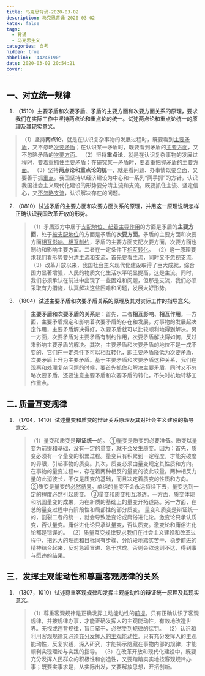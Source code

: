 ```yaml
---
title: 马克思背诵-2020-03-02
description: 马克思背诵-2020-03-02
katex: false
tags:
  - 背诵
  - 马克思主义
categories: 自考
hidden: true
abbrlink: '44246190'
date: 2020-03-02 20:54:21
cover:
---
```




## 一、对立统一规律

1. （1510）主要矛盾和次要矛盾、矛盾的主要方面和次要方面关系的原理，要求我们在实际工作中坚持两点论和重点论的统一。试述两点论和重点论统一的原理及其现实意义。
   
> （1）坚持**两点论**，就是在认识复杂事物的发展过程时，既要看到<u>主要矛盾</u>，又不忽略<u>次要矛盾</u>；在认识某一矛盾时，既要看到矛盾的<u>主要方面</u>，又不忽略矛盾的<u>次要方面</u>。
   > （2）坚持**重点论**，就是在认识复杂事物的发展过程时，要着重<u>抓住主要矛盾</u>；在研究某一矛盾时，要着重<u>把握矛盾的主要方面</u>。
   > （3）坚持**两点论和重点论的统一**，就是看问题、办事情既要全面，又要善于抓<u>重点</u>。我国坚持以经济建设为中心和一系列“两手抓”的方针，认识我国社会主义现代化建设的形势要分清主流和支流，既要抓住主流、坚定信心，又<u>不忽略支流</u>，认识解决存在的问题。

2. （0810）试述矛盾的主要方面和次要方面关系的原理，并用这一原理说明怎样正确认识我国改革开放的形势。

   > （1）矛盾双方中居于<u>支配地位、起着主导作用</u>的方面是矛盾的**主要方面**，处于<u>被支配地位</u>的方面是矛盾的**次要方面**。矛盾的主要方面和次要方面<u>相互影响、相互制约</u>，矛盾的主要方面支配次要方面，次要方面也制约和影响主要方面。二者在一定条件下<u>相互转化</u>。
   > （2）这一原理要求我们看形势要<u>分清主流和支流</u>，首先要看主流，同时又不忽视支流。
   > （3）改革开放以来，我国社会主义现代化建设取得了巨大成就，综合国力显著增强，人民的物质文化生活水平明显提高，这是主流。同时，我们必须承认在前进中出现了一些困难和问题，但那是支流，我们必须采取有力措施，认真解决这些困难和问题，发展大好形势。

3. （1804）试述主要矛盾和次要矛盾关系的原理及其对实际工作的指导意义。

   > **主要矛盾和次要矛盾的关系**是：首先，二者**相互影响、相互作用**。一方面，主要矛盾规定和影响着次要矛盾的存在和发展，对事物的发展起决定作用，主要矛盾解决得好，次要矛盾就可以比较顺利地得到解决。另一方面，次要矛盾对主要矛盾有制约作用，次要矛盾解决得如何，反过来影响主要矛盾的解决。其次，主要矛盾和次要矛盾的地位不是一成不变的，<u>它们在一定条件下可以相互转化</u>，即主要矛盾降低为次要矛盾，次要矛盾上升为主要矛盾。基于主要矛盾和次要矛盾这种关系，我们在观察和处理复杂问题的时候，要首先抓住和解决主要矛盾，同时又不忽略次要矛盾，还要注意主要矛盾和次要矛盾的转化，不失时机地转移工作重点。

## 二. 质量互变规律

1. （1704，1410）试述量变和质变的辩证关系原理及其对社会主义建设的指导意义。

   > （1）量变和质变是**辩证统一**的。
   > ①量变是质变的必要准备。质变以量变为前提和基础，没有一定的量变，就不会发生质变。因为：首先，质变必须有一个量变的积累过程。量变只有积累到一定程度，才能突破度的界限，引起事物的质变。其次，质变必须由量变规定其性质和方向。在事物的量变过程中，存在着两种相反的量变的彼此较量。两种相反力量的此消彼长，不仅是质变的基础，而且决定着质变的性质和方向。
   > ②质变是量变的<u>必然结果</u>。单纯的量变不会永远持续下去，量变达到一定的程度必然引起质变。
   > ③量变和质变相互渗透。一方面，质变体现和巩固量变的成果，为在新质的基础上的量变开拓道路。另一方面，在总的量变过程中有阶段性和局部性的部分质变。
   > 量变和质变是辩证统一的，割裂二者的统一，就会导致激变论或庸俗进化论。激变论只承认质变，否认量变。庸俗进化论只承认量变，否认质变。激变论和庸俗进化论都是错误的。
   > （2）质量互变规律要求我们在社会主义建设和改革过程中，把远大的理想和目标同有步骤、分阶段地踏实苦干、稳步前进的精神结合起来，反对急躁冒进、急于求成。否则会欲速则不达，得到事与愿违的结果。

## 三．发挥主观能动性和尊重客观规律的关系

1. （1307，1010）试述尊重客观规律和发挥主观能动性的辩证统一原理及其现实意义。

   > （1）尊重客观规律是正确发挥主动能动性的<u>前提</u>。只有正确认识了客观规律，并按规律办事，才能正确发挥人的主观能动性，有效地改造世界。无视或违背规律，盲目蛮干，必然受到规律的惩罚。
   > （2）认识和利用客观规律又必须<u>充分发挥人的主观能动性</u>。只有充分发挥人的主观能动性，反复实践，深入研究，才能揭示隐藏在事物内部的规律，才能顺利实现理论与实践的指导。
   > （3）在改革开放和现代化建设中，既要充分发挥人民群众的积极性和创造性，又要踏踏实实地按客观规律办事；既要实事求是，从实际出发，又要解放思想，开拓创新。